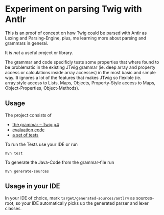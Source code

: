 Experiment on parsing Twig with Antlr
=====================================

This is an proof of concept on how Twig could be parsed with Antlr as Lexing and Parsing-Engine, plus, me learning more about parsing and grammars in general.

It is *not* a useful project or library.

The grammar and code specificly tests some properties that where found to be problematic in the existing JTwig grammar (ie. deep array and property access or calculations inside array accesses) in the most basic and simple way. It ignores a lot of the features that makes JTwig so flexible (ie. array.style access to Lists, Maps, Objects, Property-Style access to Maps, Object-Properties, Object-Methods).

Usage
-----
The project consists of
 - [the grammar – Twig.g4](src/main/antlr4/de/mazdermind/playground/antlrtwig/grammar/Twig.g4)
 - [evaluation code](src/main/java/de/mazdermind/playground/antlrtwig/evaluator/)
 - [a set of tests](src/test/java/de/mazdermind/playground/antlrtwig/evaluator/expression)

To run the Tests use your IDE or run
```
mvn test
```

To generate the Java-Code from the grammar-file run
```
mvn generate-sources
```

Usage in your IDE
-----------------
In your IDE of choice, mark `target/generated-sources/antlr4` as sources-root, so your IDE automatically picks up the generated parser and lexer classes.
